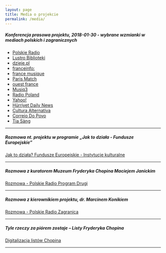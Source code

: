 ```yaml
---
layout: page
title: Media o projekcie
permalink: /media/
---
```


##### Konferencja prasowa projektu, 2018-01-30 - wybrane wzmianki w mediach polskich i zagranicznych

- [Polskie Radio](https://www.polskieradio.pl/326/6378/Artykul/2010525,Chopin-zdigitalizowany)
- [Lustro Biblioteki](http://lustrobiblioteki.pl/2018/01/dziedzictwo-chopinowskie-otwartym-dostepie/)
- [dzieje.pl](https://dzieje.pl/kultura-i-sztuka/narodowy-instytut-fryderyka-chopina-digitalizuje-swoje-zbiory)
- [franceinfo:](https://culturebox.francetvinfo.fr/musique/l-institut-polonais-frederic-chopin-de-varsovie-va-numeriser-toutes-ses-archives-268707)
- [france musique](https://www.francemusique.fr/actualite-musicale/les-collections-de-l-institut-polonais-frederic-chopin-bientot-accessibles-a-tous-58888)
- [Paris Match](https://parismatch.be/culture/musique/111844/la-pologne-numerisera-et-ouvrira-lacces-a-ses-collections-du-patrimoine-de-chopin)
- [ouest france](https://www.ouest-france.fr/culture/musiques/chopin-la-pologne-va-donner-acces-en-ligne-toutes-les-partitions-5533470)
- [Musiq3](https://www.rtbf.be/musiq3/actualite/a-la-une/detail_les-collections-frederic-chopin-bientot-numerisees-et-accessibles-de-tous?id=9832164)
- [Radio Poland](http://www.thenews.pl/1/6/Artykul/346972,Chopin-Heritage-in-Open-Access)
- [Yahoo!](https://www.yahoo.com/news/poland-post-chopin-collection-online-165627791.html?guccounter=1)
- [Hürriyet Daily News](http://www.hurriyetdailynews.com/poland-to-post-chopin-collection-online-126579)
- [Cultura Alternativa](http://culturaalternativa.com.br/instituto-fryderyk-chopin/)
- [Correio Do Povo](http://www.correiodopovo.com.br/ArteAgenda/Variedades/Musica/2018/1/641157/Polonia-vai-disponibilizar-online-toda-colecao-de-Chopin)
- [Tia Sàng](http://tiasang.com.vn/-doi-moi-sang-tao/Truy-cap-mo-di-san-am-nhac-Chopin-11197)

---

##### Rozmowa nt. projektu w programie „Jak to działa - Fundusze Europejskie”

<a href="https://vod.tvp.pl/video/jak-to-dziala,fundusze-europejskie-instytucje-kulturalne,38473212" target="_blank">Jak to działa? Fundusze Europejskie - Instytucje kulturalne</a>

---

##### Rozmowa z kuratorem Muzeum Fryderyka Chopina Maciejem Janickim

<a href="https://www.polskieradio.pl/8/410/Artykul/2011159,Dziedzictwo-Chopinowskie-Wielka-digitalizacja-spuscizny-geniusza" target="_blank">Rozmowa - Polskie Radio Program Drugi</a>

---

##### Rozmowa z kierownikiem projektu, dr. Marcinem Konikiem

<a href="http://www.radiozagranica.pl/8/82/Artykul/347696,Dziedzictwo-Chopinowskie-w-otwartym-dostepie" target="_blank">Rozmowa - Polskie Radio Zagranica</a>

---

##### *Tyle rzeczy za piórem zostaje* – Listy Fryderyka Chopina

<a href="https://youtu.be/kfgrbOU_FiI" target="_blank">Digitalizacja listów Chopina</a>

---
